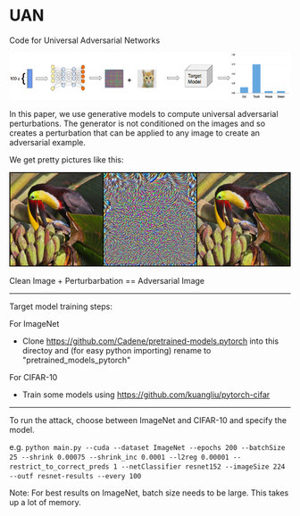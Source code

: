 # UAN
Code for Universal Adversarial Networks

![Alt text](figs/overview.png?raw=true "")

In this paper, we use generative models to compute universal adversarial perturbations. The generator is not conditioned on the images and so creates a perturbation that can be applied to any image to create an adversarial example.

We get pretty pictures like this:

![Alt text](figs/uap_example.png?raw=true "")

Clean Image              +          Perturbarbation          ==         Adversarial Image  

-------

Target model training steps:

For ImageNet

  - Clone https://github.com/Cadene/pretrained-models.pytorch into this directoy and (for easy python importing) rename to "pretrained_models_pytorch"

For CIFAR-10

  - Train some models using https://github.com/kuangliu/pytorch-cifar
  
  
-------

To run the attack, choose between ImageNet and CIFAR-10 and specify the model.

e.g. `python main.py --cuda --dataset ImageNet --epochs 200 --batchSize 25 --shrink 0.00075 --shrink_inc 0.0001 --l2reg 0.00001 --restrict_to_correct_preds 1 --netClassifier resnet152 --imageSize 224 --outf resnet-results --every 100`


Note: For best results on ImageNet, batch size needs to be large. This takes up a lot of memory.
